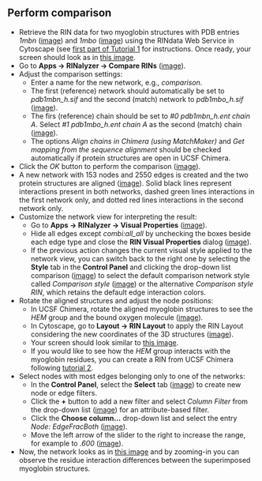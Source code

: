 Perform comparison
------------------

*   Retrieve the RIN data for two myoglobin structures with PDB entries *1mbn* ([image](images/tut9.1_2.jpg)) and *1mbo* ([image](images/tut9.1_1.jpg)) using the RINdata Web Service in Cytoscape (see [first part of Tutorial 1](tutorial6.md) for instructions. Once ready, your screen should look as in [this image](images/tut9.1_3.jpg).
*   Go to **Apps → RINalyzer → Compare RINs** ([image](images/tut9.1_4.jpg)).
*   Adjust the comparison settings:
    *   Enter a name for the new network, e.g., *comparison*.
    *   The first (reference) network should automatically be set to *pdb1mbn_h.sif* and the second (match) network to *pdb1mbo_h.sif* ([image](images/tut9.1_5.jpg)).
    *   The firs (reference) chain should be set to *#0 pdb1mbn_h.ent chain A*. Select *#1 pdb1mbo_h.ent chain A* as the second (match) chain ([image](images/tut9.1_6.jpg)).
    *   The options *Align chains in Chimera (using MatchMaker)* and *Get mapping from the sequence alignment* should be checked automatically if protein structures are open in UCSF Chimera.
*   Click the *OK* button to perform the comparison ([image](images/tut9.1_7.jpg)).
*   A new network with 153 nodes and 2550 edges is created and the two protein structures are aligned ([image](images/tut9.1_8.jpg)). Solid black lines represent interactions present in both networks, dashed green lines interactions in the first network only, and dotted red lines interactions in the second network only.
*   Customize the network view for interpreting the result:
    *   Go to **Apps → RINalyzer → Visual Properties** ([image](images/tut9.1_9.jpg)).
    *   Hide all edges except *combi:all_all* by unchecking the boxes beside each edge type and close the **RIN Visual Properties** dialog ([image](images/tut9.1_10.jpg)).
    *   If the previous action changes the current visual style applied to the network view, you can switch back to the right one by selecting the **Style** tab in the **Control Panel** and clicking the drop-down list comparison ([image](images/tut9.1_11.jpg)) to select the default comparison network style called *Comparison style* ([image](images/tut9.1_12.jpg)) or the alternative *Comparison style RIN*, which retains the default edge interaction colors.
*   Rotate the aligned structures and adjust the node positions:
    *   In UCSF Chimera, rotate the aligned myoglobin structures to see the *HEM* group and the bound oxygen molecule ([image](images/tut9.1_13.jpg)).
    *   In Cytoscape, go to **Layout → RIN Layout** to apply the RIN Layout considering the new coordinates of the 3D structures ([image](images/tut9.1_14.jpg)).
    *   Your screen should look similar to [this image](images/tut9.1_15.jpg).
    *   If you would like to see how the *HEM* group interacts with the myoglobin residues, you can create a RIN from UCSF Chimera following [tutorial 2](tutorial10.md).
*   Select nodes with most edges belonging only to one of the networks:
    *   In the **Control Panel**, select the **Select** tab ([image](images/tut9.1_16.jpg)) to create new node or edge filters.
    *   Click the **+** button to add a new filter and select *Column Filter* from the drop-down list ([image](images/tut9.1_17.jpg)) for an attribute-based filter.
    *   Click the **Choose column...** drop-down list and select the entry *Node: EdgeFracBoth* ([image](images/tut9.1_18.jpg)).
    *   Move the left arrow of the slider to the right to increase the range, for example to *.600* ([image](images/tut9.1_19.jpg)).
*   Now, the network looks as in [this image](images/tut9.1_20.jpg) and by zooming-in you can observe the residue interaction differences between the superimposed myoglobin structures.